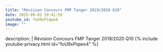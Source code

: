 ```yaml
---
title: "Révision Concours FMP Tanger 2019/2020 Q10"
date: 2025-09-02 19:41:59 
youtube_id: foU9xPiqwo4
image: ""
---
```

description: |
  Révision Concours FMP Tanger 2019/2020 Q10
{% include youtube-privacy.html id="foU9xPiqwo4" %}
